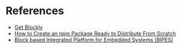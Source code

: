 # References

- [Get Blockly](https://developers.google.com/blockly/guides/get-started/get-the-code)
- [How to Create an npm Package Ready to Distribute From Scratch](https://blog.packagecloud.io/how-to-create-an-npm-package-ready-to-distribute-from-scratch/)
- [Block based Integrated Platform for Embedded Systems (BIPES)](https://github.com/vanHeemstraSystems/bipes)
